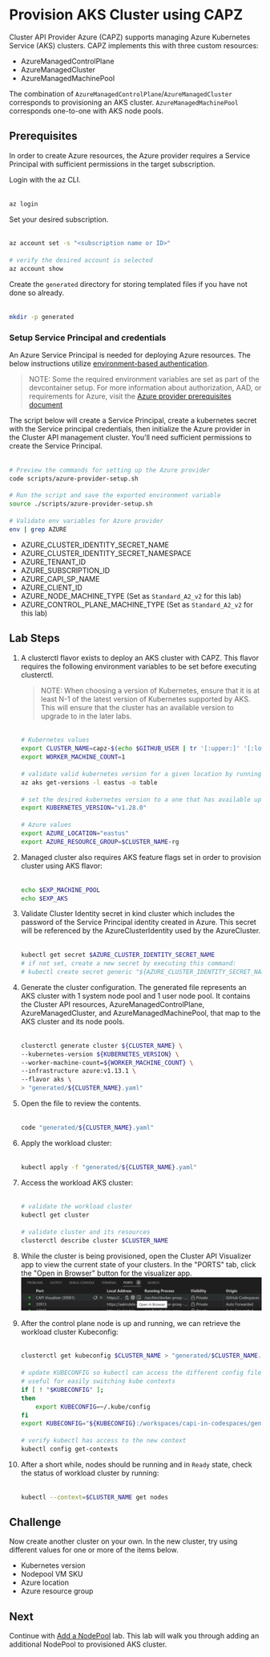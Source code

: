 # Provision AKS Cluster using CAPZ

Cluster API Provider Azure (CAPZ) supports managing Azure Kubernetes Service (AKS) clusters. CAPZ implements this with three custom resources:

- AzureManagedControlPlane
- AzureManagedCluster
- AzureManagedMachinePool

The combination of `AzureManagedControlPlane`/`AzureManagedCluster` corresponds to provisioning an AKS cluster. `AzureManagedMachinePool` corresponds one-to-one with AKS node pools.

## Prerequisites

In order to create Azure resources, the Azure provider requires a Service Principal with sufficient permissions in the target subscription.

Login with the az CLI.

```bash

az login

```

Set your desired subscription.

```bash

az account set -s "<subscription name or ID>"

# verify the desired account is selected
az account show

```

Create the `generated` directory for storing templated files if you have not done so already.

```bash

mkdir -p generated

```

### Setup Service Principal and credentials

An Azure Service Principal is needed for deploying Azure resources. The below instructions utilize [environment-based authentication](https://docs.microsoft.com/en-us/go/azure/azure-sdk-go-authorization#use-environment-based-authentication).

> NOTE: Some the required environment variables are set as part of the devcontainer setup. For more information about authorization, AAD, or requirements for Azure, visit the [Azure provider prerequisites document](https://capz.sigs.k8s.io/topics/getting-started.html#prerequisites)

The script below will create a Service Principal, create a kubernetes secret with the Service principal credentials, then initialize the Azure provider in the Cluster API management cluster.
You'll need sufficient permissions to create the Service Principal.

```bash

# Preview the commands for setting up the Azure provider
code scripts/azure-provider-setup.sh

# Run the script and save the exported environment variable
source ./scripts/azure-provider-setup.sh

# Validate env variables for Azure provider
env | grep AZURE

```

- AZURE_CLUSTER_IDENTITY_SECRET_NAME
- AZURE_CLUSTER_IDENTITY_SECRET_NAMESPACE
- AZURE_TENANT_ID
- AZURE_SUBSCRIPTION_ID
- AZURE_CAPI_SP_NAME
- AZURE_CLIENT_ID
- AZURE_NODE_MACHINE_TYPE (Set as `Standard_A2_v2` for this lab)
- AZURE_CONTROL_PLANE_MACHINE_TYPE (Set as `Standard_A2_v2` for this lab)

## Lab Steps

1. A clusterctl flavor exists to deploy an AKS cluster with CAPZ. This flavor requires the following environment variables to be set before executing clusterctl.

    > NOTE: When choosing a version of Kubernetes, ensure that it is at least N-1 of the latest version of Kubernetes supported by AKS. This will ensure that the cluster has an available version to upgrade to in the later labs.

    ```bash

    # Kubernetes values
    export CLUSTER_NAME=capz-$(echo $GITHUB_USER | tr '[:upper:]' '[:lower:]')-aks
    export WORKER_MACHINE_COUNT=1

    # validate valid kubernetes version for a given location by running
    az aks get-versions -l eastus -o table

    # set the desired kubernetes version to a one that has available upgrades
    export KUBERNETES_VERSION="v1.28.0"

    # Azure values
    export AZURE_LOCATION="eastus"
    export AZURE_RESOURCE_GROUP=$CLUSTER_NAME-rg

    ```

2. Managed cluster also requires AKS feature flags set in order to provision cluster using AKS flavor:

    ```bash

    echo $EXP_MACHINE_POOL
    echo $EXP_AKS

    ```

3. Validate Cluster Identity secret in kind cluster which includes the password of the Service Principal identity created in Azure. This secret will be referenced by the AzureClusterIdentity used by the AzureCluster.

    ```bash

    kubectl get secret $AZURE_CLUSTER_IDENTITY_SECRET_NAME
    # if not set, create a new secret by executing this command:
    # kubectl create secret generic "${AZURE_CLUSTER_IDENTITY_SECRET_NAME}" --from-literal=clientSecret="${AZURE_CLIENT_SECRET}" --namespace "${AZURE_CLUSTER_IDENTITY_SECRET_NAMESPACE}"

    ```

4. Generate the cluster configuration. The generated file represents an AKS cluster with 1 system node pool and 1 user node pool. It contains the Cluster API resources, AzureManagedControlPlane, AzureManagedCluster, and AzureManagedMachinePool, that map to the AKS cluster and its node pools.

    ```bash

    clusterctl generate cluster ${CLUSTER_NAME} \
    --kubernetes-version ${KUBERNETES_VERSION} \
    --worker-machine-count=${WORKER_MACHINE_COUNT} \
    --infrastructure azure:v1.13.1 \
    --flavor aks \
    > "generated/${CLUSTER_NAME}.yaml"

    ```

5. Open the file to review the contents.

    ```bash

    code "generated/${CLUSTER_NAME}.yaml"

    ```

6. Apply the workload cluster:

    ```bash

    kubectl apply -f "generated/${CLUSTER_NAME}.yaml"

    ```

7. Access the workload AKS cluster:

    ```bash

    # validate the workload cluster
    kubectl get cluster

    # validate cluster and its resources
    clusterctl describe cluster $CLUSTER_NAME

    ```

8. While the cluster is being provisioned, open the Cluster API Visualizer app to view the current state of your clusters.
  In the "PORTS" tab, click the "Open in Browser" button for the visualizer app.
  ![Open Cluster API Visualizer](/images/open-capi-visualizer.png)

9. After the control plane node is up and running, we can retrieve the workload cluster Kubeconfig:

    ```bash

    clusterctl get kubeconfig $CLUSTER_NAME > "generated/$CLUSTER_NAME.kubeconfig"

    # update KUBECONFIG so kubectl can access the different config files.
    # useful for easily switching kube contexts
    if [ ! "$KUBECONFIG" ];
    then
        export KUBECONFIG=~/.kube/config
    fi
    export KUBECONFIG="${KUBECONFIG}:/workspaces/capi-in-codespaces/generated/${CLUSTER_NAME}.kubeconfig"

    # verify kubectl has access to the new context
    kubectl config get-contexts

    ```

10. After a short while, nodes should be running and in `Ready` state, check the status of workload cluster by running:

    ```bash

    kubectl --context=$CLUSTER_NAME get nodes

    ```

## Challenge

Now create another cluster on your own. In the new cluster, try using different values for one or more of the items below.

- Kubernetes version
- Nodepool VM SKU
- Azure location
- Azure resource group

## Next

Continue with [Add a NodePool](./3-add-nodepool.md) lab. This lab will walk you through adding an additional NodePool to provisioned AKS cluster.
